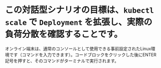 # この対話型シナリオの目標は、`kubectl scale` で `Deployment` を拡張し、実際の負荷分散を確認することです。

オンライン端末は、通常のコンソールとして使用できる事前設定されたLinux環境です（コマンドを入力できます）。コードブロックをクリックした後にENTER記号を押すと、そのコマンドがターミナルで実行されます。

